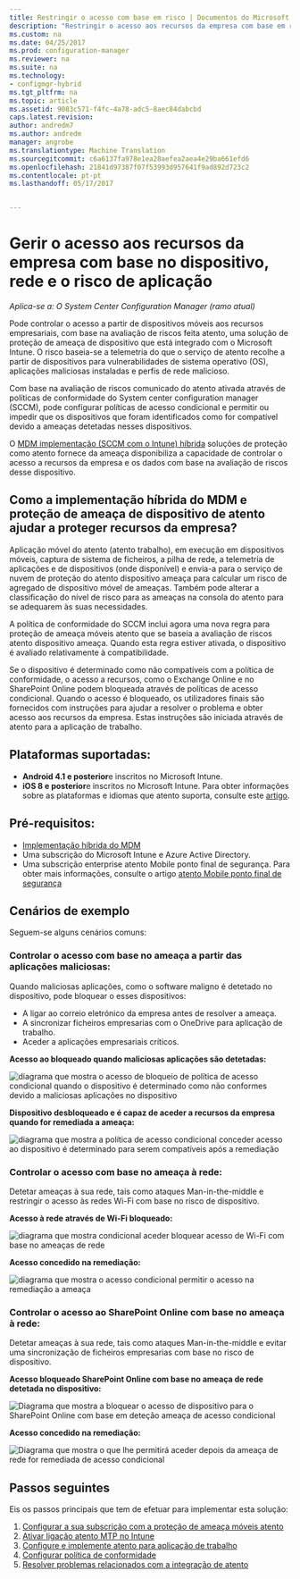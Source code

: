 ```yaml
---
title: Restringir o acesso com base em risco | Documentos do Microsoft
description: "Restringir o acesso aos recursos da empresa com base em risco de dispositivo, rede e de aplicações."
ms.custom: na
ms.date: 04/25/2017
ms.prod: configuration-manager
ms.reviewer: na
ms.suite: na
ms.technology:
- configmgr-hybrid
ms.tgt_pltfrm: na
ms.topic: article
ms.assetid: 9083c571-f4fc-4a78-adc5-8aec84dabcbd
caps.latest.revision: 
author: andredm7
ms.author: andredm
manager: angrobe
ms.translationtype: Machine Translation
ms.sourcegitcommit: c6a6137fa978e1ea28aefea2aea4e29ba661efd6
ms.openlocfilehash: 21841d97387f07f53993d957641f9ad892d723c2
ms.contentlocale: pt-pt
ms.lasthandoff: 05/17/2017


---
```

# <a name="manage-access-to-company-resource-based-on-device-network-and-application-risk"></a>Gerir o acesso aos recursos da empresa com base no dispositivo, rede e o risco de aplicação

*Aplica-se a: O System Center Configuration Manager (ramo atual)*

Pode controlar o acesso a partir de dispositivos móveis aos recursos empresariais, com base na avaliação de riscos feita atento, uma solução de proteção de ameaça de dispositivo que está integrado com o Microsoft Intune. O risco baseia-se a telemetria do que o serviço de atento recolhe a partir de dispositivos para vulnerabilidades de sistema operativo (OS), aplicações maliciosas instaladas e perfis de rede malicioso. 

Com base na avaliação de riscos comunicado do atento ativada através de políticas de conformidade do System center configuration manager (SCCM), pode configurar políticas de acesso condicional e permitir ou impedir que os dispositivos que foram identificados como for compatível devido a ameaças detetadas nesses dispositivos.

O [MDM implementação (SCCM com o Intune) híbrida](https://docs.microsoft.com/sccm/mdm/understand/choose-between-standalone-intune-and-hybrid-mobile-device-management) soluções de proteção como atento fornece da ameaça disponibiliza a capacidade de controlar o acesso a recursos da empresa e os dados com base na avaliação de riscos desse dispositivo.

## <a name="how-do-the-hybrid-mdm-deployment-and-lookout-device-threat-protection-help-protect-company-resources"></a>Como a implementação híbrida do MDM e proteção de ameaça de dispositivo de atento ajudar a proteger recursos da empresa?
Aplicação móvel do atento (atento trabalho), em execução em dispositivos móveis, captura de sistema de ficheiros, a pilha de rede, a telemetria de aplicações e de dispositivos (onde disponível) e envia-a para o serviço de nuvem de proteção do atento dispositivo ameaça para calcular um risco de agregado de dispositivo móvel de ameaças. Também pode alterar a classificação do nível de risco para as ameaças na consola do atento para se adequarem às suas necessidades.  

A política de conformidade do SCCM inclui agora uma nova regra para proteção de ameaça móveis atento que se baseia a avaliação de riscos atento dispositivo ameaça. Quando esta regra estiver ativada, o dispositivo é avaliado relativamente à compatibilidade.

Se o dispositivo é determinado como não compatíveis com a política de conformidade, o acesso a recursos, como o Exchange Online e no SharePoint Online podem bloqueada através de políticas de acesso condicional. Quando o acesso é bloqueado, os utilizadores finais são fornecidos com instruções para ajudar a resolver o problema e obter acesso aos recursos da empresa. Estas instruções são iniciada através de atento para a aplicação de trabalho.

## <a name="supported-platforms"></a>Plataformas suportadas:
* **Android 4.1 e posterior**e inscritos no Microsoft Intune.
* **iOS 8 e posterior**e inscritos no Microsoft Intune.
Para obter informações sobre as plataformas e idiomas que atento suporta, consulte este [artigo](https://personal.support.lookout.com/hc/en-us/articles/114094140253).

## <a name="prerequisites"></a>Pré-requisitos:
* [Implementação híbrida do MDM](https://docs.microsoft.com/sccm/mdm/understand/choose-between-standalone-intune-and-hybrid-mobile-device-management)
* Uma subscrição do Microsoft Intune e Azure Active Directory.
* Uma subscrição enterprise atento Mobile ponto final de segurança.  Para obter mais informações, consulte o artigo [atento Mobile ponto final de segurança](https://www.lookout.com/products/mobile-endpoint-security)

## <a name="example-scenarios"></a>Cenários de exemplo
Seguem-se alguns cenários comuns:
### <a name="control-access-based-on-threat-from-malicious-apps"></a>Controlar o acesso com base no ameaça a partir das aplicações maliciosas:
Quando maliciosas aplicações, como o software maligno é detetado no dispositivo, pode bloquear o esses dispositivos:
* A ligar ao correio eletrónico da empresa antes de resolver a ameaça.
* A sincronizar ficheiros empresarias com o OneDrive para aplicação de trabalho.
* Aceder a aplicações empresariais críticos.

**Acesso ao bloqueado quando maliciosas aplicações são detetadas:**

![diagrama que mostra o acesso de bloqueio de política de acesso condicional quando o dispositivo é determinado como não conformes devido a maliciosas aplicações no dispositivo](media/config-mgr-maliciousapps_blocked.png)

**Dispositivo desbloqueado e é capaz de aceder a recursos da empresa quando for remediada a ameaça:**

![diagrama que mostra a política de acesso condicional conceder acesso ao dispositivo é determinado para serem compatíveis após a remediação](media/config-mgr-maliciousapps-unblocked.png)
### <a name="control-access-based-on-threat-to-network"></a>Controlar o acesso com base no ameaça à rede:
Detetar ameaças à sua rede, tais como ataques Man-in-the-middle e restringir o acesso às redes Wi-Fi com base no risco de dispositivo.

**Acesso à rede através de Wi-Fi bloqueado:**

![diagrama que mostra condicional aceder bloquear acesso de Wi-Fi com base no ameaças de rede](media/config-mgr-network-wifi-blocked.png)

**Acesso concedido na remediação:**

![diagrama que mostra o acesso condicional permitir o acesso na remediação a ameaça](media/config-mgr-network-wifi-unblocked.png)
### <a name="control-access-to-sharepoint-online-based-on-threat-to-network"></a>Controlar o acesso ao SharePoint Online com base no ameaça à rede:

Detetar ameaças à sua rede, tais como ataques Man-in-the-middle e evitar uma sincronização de ficheiros empresarias com base no risco de dispositivo.

**Acesso bloqueado SharePoint Online com base no ameaça de rede detetada no dispositivo:**

![Diagrama que mostra a bloquear o acesso de dispositivo para o SharePoint Online com base em deteção ameaça de acesso condicional](media/config-mgr-network-spo-blocked.png)


**Acesso concedido na remediação:**

![Diagrama que mostra o que lhe permitirá aceder depois da ameaça de rede for remediada de acesso condicional](media/config-mgr-network-spo-unblocked.png)

## <a name="next-steps"></a>Passos seguintes
Eis os passos principais que tem de efetuar para implementar esta solução:
1.    [Configurar a sua subscrição com a proteção de ameaça móveis atento](set-up-your-subscription-with-lookout.md)
2.    [Ativar ligação atento MTP no Intune](enable-lookout-connection-in-intune.md)
3.  [Configure e implemente atento para aplicação de trabalho](configure-and-deploy-lookout-for-work-apps.md)
4.    [Configurar política de conformidade](enable-device-threat-protection-rule-compliance-policy.md)
5.    [Resolver problemas relacionados com a integração de atento](troubleshoot-lookout-integration.md)

